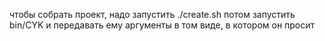 чтобы собрать проект, надо запустить ./create.sh
потом запустить bin/CYK и передавать ему аргументы в том виде, в котором он просит
